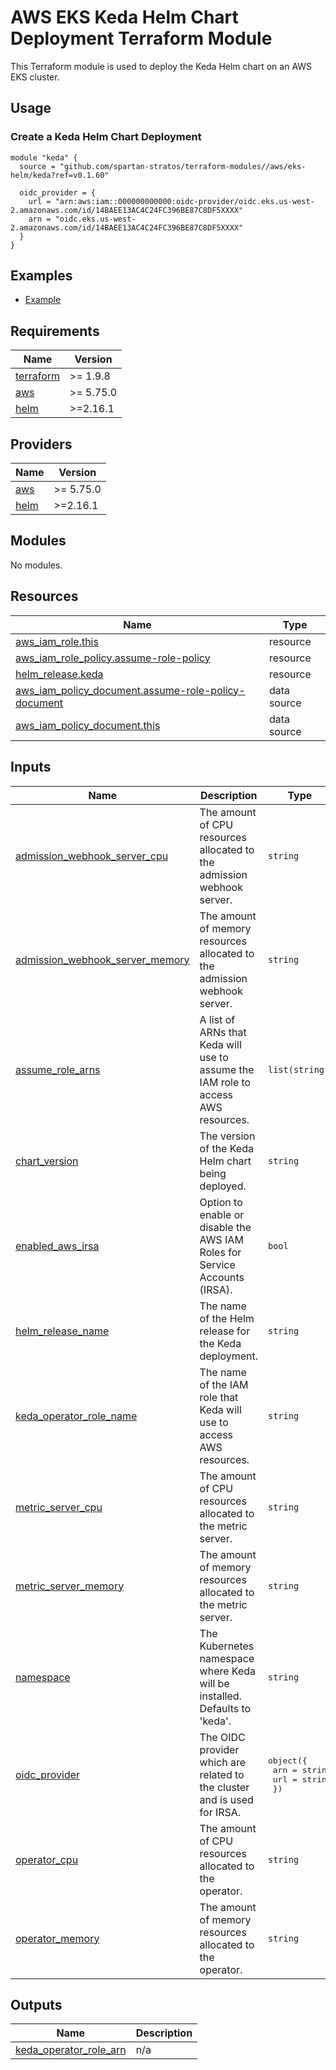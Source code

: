 # AWS EKS Keda Helm Chart Deployment Terraform Module

This Terraform module is used to deploy the Keda Helm chart on an AWS EKS cluster.

## Usage

### Create a Keda Helm Chart Deployment

```hcl
module "keda" {
  source = "github.com/spartan-stratos/terraform-modules//aws/eks-helm/keda?ref=v0.1.60"

  oidc_provider = {
    url = "arn:aws:iam::000000000000:oidc-provider/oidc.eks.us-west-2.amazonaws.com/id/14BAEE13AC4C24FC396BE87C8DF5XXXX"
    arn = "oidc.eks.us-west-2.amazonaws.com/id/14BAEE13AC4C24FC396BE87C8DF5XXXX"
  }
}

```

## Examples

- [Example](./examples/complete/)

<!-- BEGIN_TF_DOCS -->

## Requirements

| Name                                                                      | Version   |
|---------------------------------------------------------------------------|-----------|
| <a name="requirement_terraform"></a> [terraform](#requirement\_terraform) | >= 1.9.8  |
| <a name="requirement_aws"></a> [aws](#requirement\_aws)                   | >= 5.75.0 |
| <a name="requirement_helm"></a> [helm](#requirement\_helm)                | >=2.16.1  |

## Providers

| Name                                                 | Version   |
|------------------------------------------------------|-----------|
| <a name="provider_aws"></a> [aws](#provider\_aws)    | >= 5.75.0 |
| <a name="provider_helm"></a> [helm](#provider\_helm) | >=2.16.1  |

## Modules

No modules.

## Resources

| Name                                                                                                                                                      | Type        |
|-----------------------------------------------------------------------------------------------------------------------------------------------------------|-------------|
| [aws_iam_role.this](https://registry.terraform.io/providers/hashicorp/aws/latest/docs/resources/iam_role)                                                 | resource    |
| [aws_iam_role_policy.assume-role-policy](https://registry.terraform.io/providers/hashicorp/aws/latest/docs/resources/iam_role_policy)                     | resource    |
| [helm_release.keda](https://registry.terraform.io/providers/hashicorp/helm/latest/docs/resources/release)                                                 | resource    |
| [aws_iam_policy_document.assume-role-policy-document](https://registry.terraform.io/providers/hashicorp/aws/latest/docs/data-sources/iam_policy_document) | data source |
| [aws_iam_policy_document.this](https://registry.terraform.io/providers/hashicorp/aws/latest/docs/data-sources/iam_policy_document)                        | data source |

## Inputs

| Name                                                                                                                                  | Description                                                                       | Type                                                                   | Default           | Required |
|---------------------------------------------------------------------------------------------------------------------------------------|-----------------------------------------------------------------------------------|------------------------------------------------------------------------|-------------------|:--------:|
| <a name="input_admission_webhook_server_cpu"></a> [admission\_webhook\_server\_cpu](#input\_admission\_webhook\_server\_cpu)          | The amount of CPU resources allocated to the admission webhook server.            | `string`                                                               | `"50m"`           |    no    |
| <a name="input_admission_webhook_server_memory"></a> [admission\_webhook\_server\_memory](#input\_admission\_webhook\_server\_memory) | The amount of memory resources allocated to the admission webhook server.         | `string`                                                               | `"64Mi"`          |    no    |
| <a name="input_assume_role_arns"></a> [assume\_role\_arns](#input\_assume\_role\_arns)                                                | A list of ARNs that Keda will use to assume the IAM role to access AWS resources. | `list(string)`                                                         | `[]`              |    no    |
| <a name="input_chart_version"></a> [chart\_version](#input\_chart\_version)                                                           | The version of the Keda Helm chart being deployed.                                | `string`                                                               | `"0.2.0"`         |    no    |
| <a name="input_enabled_aws_irsa"></a> [enabled\_aws\_irsa](#input\_enabled\_aws\_irsa)                                                | Option to enable or disable the AWS IAM Roles for Service Accounts (IRSA).        | `bool`                                                                 | `true`            |    no    |
| <a name="input_helm_release_name"></a> [helm\_release\_name](#input\_helm\_release\_name)                                             | The name of the Helm release for the Keda deployment.                             | `string`                                                               | `"keda"`          |    no    |
| <a name="input_keda_operator_role_name"></a> [keda\_operator\_role\_name](#input\_keda\_operator\_role\_name)                         | The name of the IAM role that Keda will use to access AWS resources.              | `string`                                                               | `"keda-operator"` |    no    |
| <a name="input_metric_server_cpu"></a> [metric\_server\_cpu](#input\_metric\_server\_cpu)                                             | The amount of CPU resources allocated to the metric server.                       | `string`                                                               | `"50m"`           |    no    |
| <a name="input_metric_server_memory"></a> [metric\_server\_memory](#input\_metric\_server\_memory)                                    | The amount of memory resources allocated to the metric server.                    | `string`                                                               | `"64Mi"`          |    no    |
| <a name="input_namespace"></a> [namespace](#input\_namespace)                                                                         | The Kubernetes namespace where Keda will be installed. Defaults to 'keda'.        | `string`                                                               | `"keda"`          |    no    |
| <a name="input_oidc_provider"></a> [oidc\_provider](#input\_oidc\_provider)                                                           | The OIDC provider which are related to the cluster and is used for IRSA.          | <pre>object({<br/>    arn = string<br/>    url = string<br/>  })</pre> | n/a               |   yes    |
| <a name="input_operator_cpu"></a> [operator\_cpu](#input\_operator\_cpu)                                                              | The amount of CPU resources allocated to the operator.                            | `string`                                                               | `"100m"`          |    no    |
| <a name="input_operator_memory"></a> [operator\_memory](#input\_operator\_memory)                                                     | The amount of memory resources allocated to the operator.                         | `string`                                                               | `"256Mi"`         |    no    |

## Outputs

| Name                                                                                                         | Description |
|--------------------------------------------------------------------------------------------------------------|-------------|
| <a name="output_keda_operator_role_arn"></a> [keda\_operator\_role\_arn](#output\_keda\_operator\_role\_arn) | n/a         |

<!-- END_TF_DOCS -->
